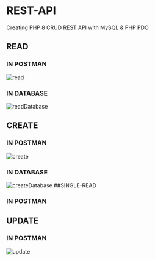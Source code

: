 # REST-API
  Creating PHP 8 CRUD REST API with MySQL & PHP PDO<br>
## READ
### IN POSTMAN
![read](https://user-images.githubusercontent.com/117428065/206448538-83d87490-78ee-4aeb-9daf-1e0a5ed10712.png)
### IN DATABASE
![readDatabase](https://user-images.githubusercontent.com/117428065/206448800-428b866c-1205-4011-bdd7-d02b686f347e.png)
## CREATE
### IN POSTMAN
![create](https://user-images.githubusercontent.com/117428065/206447783-b64c9bdb-01ba-4a29-9a38-4a3351cc04a7.png)
### IN DATABASE
![createDatabase](https://user-images.githubusercontent.com/117428065/206449249-c7f6cf61-17e2-418c-9e27-c5c9e4c8ed67.png)
##SINGLE-READ
### IN POSTMAN
## UPDATE
### IN POSTMAN
![update](https://user-images.githubusercontent.com/117428065/206449637-279ab73a-c47d-4ec9-8ff1-7e40d2b05877.png)
